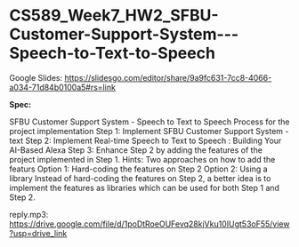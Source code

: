# CS589_Week7_HW2_SFBU-Customer-Support-System---Speech-to-Text-to-Speech

Google Slides: https://slidesgo.com/editor/share/9a9fc631-7cc8-4066-a034-71d84b0100a5#rs=link

**Spec:**

SFBU Customer Support System - Speech to Text to Speech
Process for the project implementation
Step 1: Implement SFBU Customer Support System - text
Step 2: Implement Real-time Speech to Text to Speech : Building Your AI-Based Alexa
Step 3: Enhance Step 2 by adding the features of the project implemented in Step 1.
Hints: Two approaches on how to add the featurs
Option 1: Hard-coding the features on Step 2
Option 2: Using a library
Instead of hard-coding the features on Step 2, a better idea is to implement the features as libraries which can be used for both Step 1 and Step 2.

reply.mp3: https://drive.google.com/file/d/1poDtRoeOUFevq28kjVku10IUgt53oF55/view?usp=drive_link
